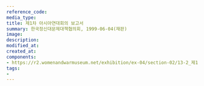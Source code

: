 ```yaml
---
reference_code:
media_type:
title: 제1차 아시아연대회의 보고서
summary: 한국정신대문제대책협의회, 1999-06-04(재판)
image:
description:
modified_at:
created_at:
components:
- https://r2.womenandwarmuseum.net/exhibition/ex-04/section-02/13-2_제1차%20아시아연대회의%20보고서.jpg
tags:
-
---
```

